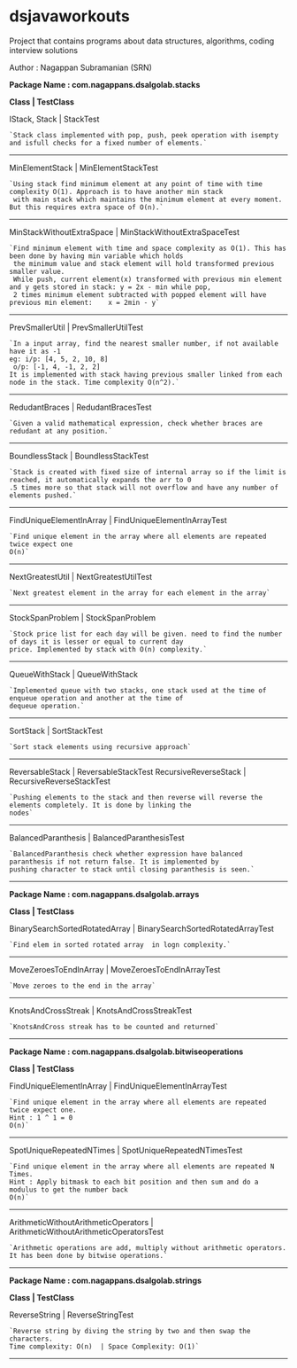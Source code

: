 ﻿# dsjavaworkouts
Project that contains programs about data structures, algorithms, coding interview solutions

Author : Nagappan Subramanian (SRN)

**Package Name : com.nagappans.dsalgolab.stacks**

**Class                         | TestClass**

IStack, Stack                   | StackTest   

    `Stack class implemented with pop, push, peek operation with isempty and isfull checks for a fixed number of elements.`
    
---------------------------------------------------------------
MinElementStack                 | MinElementStackTest

    `Using stack find minimum element at any point of time with time complexity O(1). Approach is to have another min stack
     with main stack which maintains the minimum element at every moment. But this requires extra space of O(n).`

---------------------------------------------------------------
MinStackWithoutExtraSpace       | MinStackWithoutExtraSpaceTest

    `Find minimum element with time and space complexity as O(1). This has been done by having min variable which holds
     the minimum value and stack element will hold transformed previous smaller value. 
     While push, current element(x) transformed with previous min element and y gets stored in stack: y = 2x - min while pop,
     2 times minimum element subtracted with popped element will have previous min element:    x = 2min - y`

------------------------------------------------------------------
PrevSmallerUtil                 | PrevSmallerUtilTest

    `In a input array, find the nearest smaller number, if not available have it as -1
    eg: i/p: [4, 5, 2, 10, 8]
     o/p: [-1, 4, -1, 2, 2]
    It is implemented with stack having previous smaller linked from each node in the stack. Time complexity O(n^2).`
 
------------------------------------------------------------------
RedudantBraces                  | RedudantBracesTest

    `Given a valid mathematical expression, check whether braces are redudant at any position.`

------------------------------------------------------------------
BoundlessStack                  | BoundlessStackTest

    `Stack is created with fixed size of internal array so if the limit is reached, it automatically expands the arr to 0
    .5 times more so that stack will not overflow and have any number of elements pushed.`
    
------------------------------------------------------------------
FindUniqueElementInArray        | FindUniqueElementInArrayTest

    `Find unique element in the array where all elements are repeated twice expect one
    O(n)`

------------------------------------------------------------------
NextGreatestUtil | NextGreatestUtilTest

    `Next greatest element in the array for each element in the array`

------------------------------------------------------------------
StockSpanProblem | StockSpanProblem

    `Stock price list for each day will be given. need to find the number of days it is lesser or equal to current day
    price. Implemented by stack with O(n) complexity.`

------------------------------------------------------------------
QueueWithStack | QueueWithStack

    `Implemented queue with two stacks, one stack used at the time of enqueue operation and another at the time of
    dequeue operation.`

------------------------------------------------------------------

SortStack | SortStackTest

    `Sort stack elements using recursive approach`

------------------------------------------------------------------

ReversableStack | ReversableStackTest
RecursiveReverseStack | RecursiveReverseStackTest

    `Pushing elements to the stack and then reverse will reverse the elements completely. It is done by linking the
    nodes`

------------------------------------------------------------------

BalancedParanthesis | BalancedParanthesisTest

    `BalancedParanthesis check whether expression have balanced paranthesis if not return false. It is implemented by
    pushing character to stack until closing paranthesis is seen.`

------------------------------------------------------------------

**Package Name : com.nagappans.dsalgolab.arrays**

**Class                         | TestClass**

BinarySearchSortedRotatedArray  | BinarySearchSortedRotatedArrayTest

    `Find elem in sorted rotated array  in logn complexity.`
    
------------------------------------------------------------------
MoveZeroesToEndInArray | MoveZeroesToEndInArrayTest

    `Move zeroes to the end in the array`
    
------------------------------------------------------------------
KnotsAndCrossStreak | KnotsAndCrossStreakTest

    `KnotsAndCross streak has to be counted and returned`

------------------------------------------------------------------

**Package Name : com.nagappans.dsalgolab.bitwiseoperations**

**Class                         | TestClass**

FindUniqueElementInArray        | FindUniqueElementInArrayTest

    `Find unique element in the array where all elements are repeated twice expect one.
    Hint : 1 ^ 1 = 0
    O(n)`
    
------------------------------------------------------------------

SpotUniqueRepeatedNTimes       | SpotUniqueRepeatedNTimesTest

    `Find unique element in the array where all elements are repeated N Times.
    Hint : Apply bitmask to each bit position and then sum and do a modulus to get the number back
    O(n)`

------------------------------------------------------------------

ArithmeticWithoutArithmeticOperators | ArithmeticWithoutArithmeticOperatorsTest

    `Arithmetic operations are add, multiply without arithmetic operators. It has been done by bitwise operations.`

------------------------------------------------------------------

**Package Name : com.nagappans.dsalgolab.strings**

**Class              | TestClass**

ReverseString        | ReverseStringTest

    `Reverse string by diving the string by two and then swap the characters.
    Time complexity: O(n)  | Space Complexity: O(1)`
    
------------------------------------------------------------------







